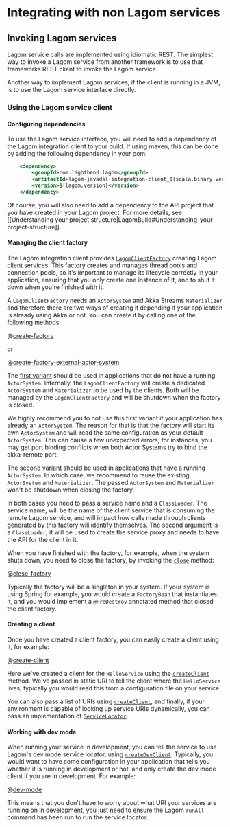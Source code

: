 # Integrating with non Lagom services

## Invoking Lagom services

Lagom service calls are implemented using idiomatic REST.  The simplest way to invoke a Lagom service from another framework is to use that frameworks REST client to invoke the Lagom service.

Another way to implement Lagom services, if the client is running in a JVM, is to use the Lagom service interface directly.

### Using the Lagom service client

#### Configuring dependencies

To use the Lagom service interface, you will need to add a dependency of the Lagom integration client to your build.  If using maven, this can be done by adding the following dependency in your pom:

```xml
    <dependency>
        <groupId>com.lightbend.lagom</groupId>
        <artifactId>lagom-javadsl-integration-client_${scala.binary.version}</artifactId>
        <version>${lagom.version}</version>
    </dependency>
```

Of course, you will also need to add a dependency to the API project that you have created in your Lagom project.  For more details, see [[Understanding your project structure|LagomBuild#Understanding-your-project-structure]].

#### Managing the client factory

The Lagom integration client provides [`LagomClientFactory`](api/index.html?com/lightbend/lagom/javadsl/client/integration/LagomClientFactory.html) creating Lagom client services.  This factory creates and manages thread pools and connection pools, so it's important to manage its lifecycle correctly in your application, ensuring that you only create one instance of it, and to shut it down when you're finished with it.

A `LagomClientFactory` needs an `ActorSystem` and Akka Streams `Materializer` and therefore there are two ways of creating it depending if your application is already using Akka or not. You can create it by calling one of the following methods:

@[create-factory](code/docs/advanced/IntegratingNonLagom.java)

or

@[create-factory-external-actor-system](code/docs/advanced/IntegratingNonLagom.java)

The [first variant](api/index.html?com/lightbend/lagom/javadsl/client/integration/LagomClientFactory.html#create-java.lang.String-java.lang.ClassLoader-) should be used in applications that do not have a running `ActorSystem`. Internally, the `LagomClientFactory` will create a dedicated `ActorSystem` and `Materializer` to be used by the clients. Both will be managed by the `LagomClientFactory` and will be shutdown when the factory is closed.

We highly recommend you to not use this first variant if your application has already an `ActorSystem`. The reason for that is that the factory will start its own `ActorSystem` and will read the same configuration as your default `ActorSystem`. This can cause a few unexpected errors, for instances, you may get port binding conflicts when both Actor Systems try to bind the akka-remote port.

The [second variant](api/index.html?com/lightbend/lagom/javadsl/client/integration/LagomClientFactory.html#create-java.lang.String-java.lang.ClassLoader-akka.actor.ActorSystem-akka.stream.Materializer-) should be used in applications that have a running `ActorSystem`. In which case, we recommend to reuse the existing `ActorSystem` and `Materializer`. The passed `ActorSystem` and `Materializer` won't be shutdown when closing the factory.

In both cases you need to pass a service name and a `ClassLoader`. The service name, will be the name of the client service that is consuming the remote Lagom service, and will impact how calls made through clients generated by this factory will identify themselves.  The second argument is a `ClassLoader`, it will be used to create the service proxy and needs to have the API for the client in it.

When you have finished with the factory, for example, when the system shuts down, you need to close the factory, by invoking the [`close`](api/index.html?com/lightbend/lagom/javadsl/client/integration/LagomClientFactory.html#close--) method:

@[close-factory](code/docs/advanced/IntegratingNonLagom.java)

Typically the factory will be a singleton in your system.  If your system is using Spring for example, you would create a `FactoryBean` that instantiates it, and you would implement a `@PreDestroy` annotated method that closed the client factory.

#### Creating a client

Once you have created a client factory, you can easily create a client using it, for example:

@[create-client](code/docs/advanced/IntegratingNonLagom.java)

Here we've created a client for the `HelloService` using the [`createClient`](api/index.html?com/lightbend/lagom/javadsl/client/integration/LagomClientFactory.html#createClient-java.lang.Class-java.net.URI-) method.  We've passed in static URI to tell the client where the `HelloService` lives, typically you would read this from a configuration file on your service.

You can also pass a list of URIs using [`createClient`](api/index.html?com/lightbend/lagom/javadsl/client/integration/LagomClientFactory.html#createClient-java.lang.Class-java.util.Collection-), and finally, if your environment is capable of looking up service URIs dynamically, you can pass an implementation of [`ServiceLocator`](api/index.html?com/lightbend/lagom/javadsl/api/ServiceLocator.html).

#### Working with dev mode

When running your service in development, you can tell the service to use Lagom's dev mode service locator, using  [`createDevClient`](api/index.html?com/lightbend/lagom/javadsl/client/integration/LagomClientFactory.html#createDevClient-java.lang.Class-).  Typically, you would want to have some configuration in your application that tells you whether it is running in development or not, and only create the dev mode client if you are in development.  For example:

@[dev-mode](code/docs/advanced/IntegratingNonLagom.java)

This means that you don't have to worry about what URI your services are running on in development, you just need to ensure the Lagom `runAll` command has been run to run the service locator.
